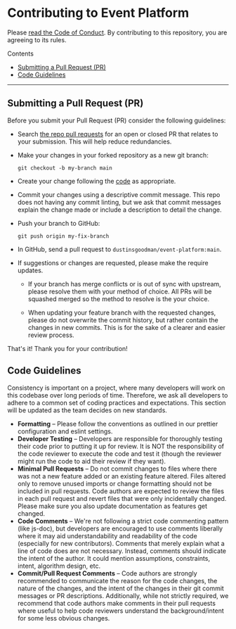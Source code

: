 # Contributing to Event Platform

Please [read the Code of Conduct](CODE_OF_CONDUCT.md). By contributing to this repository, you are agreeing to its rules.

Contents

- [Submitting a Pull Request (PR)](#submitting-a-pull-request-pr)
- [Code Guidelines](#code-guidelines)

---

## Submitting a Pull Request (PR)

Before you submit your Pull Request (PR) consider the following guidelines:

- Search [the repo pull requests](https://github.com/dustinsgoodman/event-platform/pulls) for an open or closed PR that relates to your submission. This will help reduce redundancies.

- Make your changes in your forked repository as a new git branch:

  ```shell
  git checkout -b my-branch main
  ```

- Create your change following the [code](#code-guidelines) as appropriate.

- Commit your changes using a descriptive commit message. This repo does not having any commit linting, but we ask that commit messages explain the change made or include a description to detail the change.

- Push your branch to GitHub:

  ```shell
  git push origin my-fix-branch
  ```

- In GitHub, send a pull request to `dustinsgoodman/event-platform:main`.

- If suggestions or changes are requested, please make the require updates.

  - If your branch has merge conflicts or is out of sync with upstream, please resolve them with your method of choice. All PRs will be squashed merged so the method to resolve is the your choice.

  - When updating your feature branch with the requested changes, please do not overwrite the commit history, but rather contain the changes in new commits. This is for the sake of a clearer and easier review process.

That's it! Thank you for your contribution!

## Code Guidelines

Consistency is important on a project, where many developers will work on this codebase over long periods of time. Therefore, we ask all developers to adhere to a common set of coding practices and expectations. This section will be updated as the team decides on new standards.

- **Formatting** – Please follow the conventions as outlined in our prettier configuration and eslint settings.
- **Developer Testing** – Developers are responsible for thoroughly testing their code prior to putting it up for review. It is NOT the responsibility of the code reviewer to execute the code and test it (though the reviewer might run the code to aid their review if they want).
- **Minimal Pull Requests** – Do not commit changes to files where there was not a new feature added or an existing feature altered. Files altered only to remove unused imports or change formatting should not be included in pull requests. Code authors are expected to review the files in each pull request and revert files that were only incidentally changed. Please make sure you also update documentation as features get changed.
- **Code Comments** – We're not following a strict code commenting pattern (like js-doc), but developers are encouraged to use comments liberally where it may aid understandability and readability of the code (especially for new contributors). Comments that merely explain what a line of code does are not necessary. Instead, comments should indicate the intent of the author. It could mention assumptions, constraints, intent, algorithm design, etc.
- **Commit/Pull Request Comments** – Code authors are strongly recommended to communicate the reason for the code changes, the nature of the changes, and the intent of the changes in their git commit messages or PR descriptions. Additionally, while not strictly required, we recommend that code authors make comments in their pull requests where useful to help code reviewers understand the background/intent for some less obvious changes.
